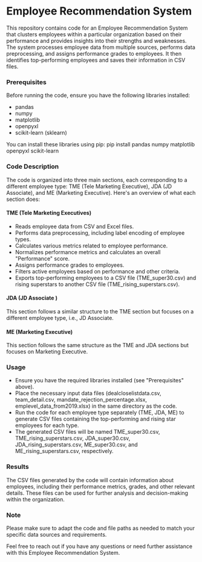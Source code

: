 # Employee Recommendation System

This repository contains code for an Employee Recommendation System that clusters employees within a particular organization based on their performance and provides insights into their strengths and weaknesses. The system processes employee data from multiple sources, performs data preprocessing, and assigns performance grades to employees. It then identifies top-performing employees and saves their information in CSV files.

### Prerequisites
Before running the code, ensure you have the following libraries installed:

- pandas
- numpy
- matplotlib
- openpyxl
- scikit-learn (sklearn)

You can install these libraries using pip:
pip install pandas numpy matplotlib openpyxl scikit-learn

### Code Description
The code is organized into three main sections, each corresponding to a different employee type: TME (Tele Marketing Executive), JDA (JD Associate), and ME (Marketing Executive). Here's an overview of what each section does:

#### TME (Tele Marketing Executives)
- Reads employee data from CSV and Excel files.
- Performs data preprocessing, including label encoding of employee types.
- Calculates various metrics related to employee performance.
- Normalizes performance metrics and calculates an overall "Performance" score.
- Assigns performance grades to employees.
- Filters active employees based on performance and other criteria.
- Exports top-performing employees to a CSV file (TME_super30.csv) and rising superstars to another CSV file (TME_rising_superstars.csv).

#### JDA (JD Associate )
This section follows a similar structure to the TME section but focuses on a different employee type, i.e., JD Associate.

#### ME (Marketing Executive)
This section follows the same structure as the TME and JDA sections but focuses on Marketing Executive.

### Usage
- Ensure you have the required libraries installed (see "Prerequisites" above).
- Place the necessary input data files (dealcloselistdata.csv, team_detail.csv, mandate_rejection_percentage.xlsx, emplevel_data_from2019.xlsx) in the same directory as the code.
- Run the code for each employee type separately (TME, JDA, ME) to generate CSV files containing the top-performing and rising star employees for each type.
- The generated CSV files will be named TME_super30.csv, TME_rising_superstars.csv, JDA_super30.csv, JDA_rising_superstars.csv, ME_super30.csv, and ME_rising_superstars.csv, respectively.

### Results
The CSV files generated by the code will contain information about employees, including their performance metrics, grades, and other relevant details. These files can be used for further analysis and decision-making within the organization.

### Note
Please make sure to adapt the code and file paths as needed to match your specific data sources and requirements.

Feel free to reach out if you have any questions or need further assistance with this Employee Recommendation System.
